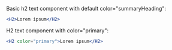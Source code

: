 Basic h2 text component with default color="summaryHeading":

```jsx
<H2>Lorem ipsum</H2>
```

H2 text component with color="primary":

```jsx
<H2 color="primary">Lorem ipsum</H2>
```
